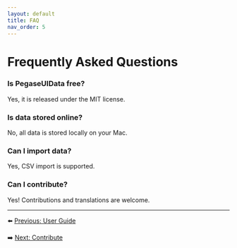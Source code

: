 ```yaml
---
layout: default
title: FAQ
nav_order: 5
---
```


# Frequently Asked Questions

### Is PegaseUIData free?
Yes, it is released under the MIT license.

### Is data stored online?
No, all data is stored locally on your Mac.

### Can I import data?
Yes, CSV import is supported.

### Can I contribute?
Yes! Contributions and translations are welcome.

---
⬅️ [Previous: User Guide](usage.md)

➡️ [Next: Contribute](contribute.md)